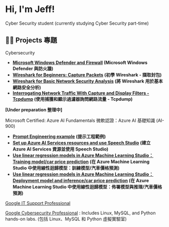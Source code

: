 <h1>Hi, I'm Jeff! </h1>
Cyber Security student (currently studying Cyber Security part-time)

<h2>👨‍💻 Projects 專題</h2>

Cybersecurity
- <b>[Microsoft Windows Defender and Firewall](https://github.com/AlmostNeverDone/Project-Microsoft-Windows-Defender-and-Firewall) (Microsoft Windows Defender 與防火牆)</b>
- <b>[Wireshark for Beginners: Capture Packets](https://github.com/AlmostNeverDone/Project-Wireshark-for-Beginners-Capture-Packets) (初學 Wireshark - 擷取封包)</b>
- <b>[Wireshark for Basic Network Security Analysis](https://github.com/AlmostNeverDone/Project-Wireshark-for-Basic-Network-Security-Analysis/tree/main) (將 Wireshark 用於基本網路安全分析)</b>
- <b>[Interrogating Network Traffic With Capture and Display Filters - Tcpdump]() (使用捕獲和顯示過濾器詢問網路流量 - Tcpdump)</b>






<b>[Under preparation 整理中]</b>

Microsoft Certified: Azure AI Fundamentals 微軟認證：Azure AI 基礎知識 (AI-900) </b>
- <b>[Prompt Engineering example]() (提示工程範例)</b>
- <b>[Set up Azure AI Services resources and use Speech Studio]() (建立 Azure AI Services 資源並使用 Speech Studio)</b>
- <b>[Use linear regression models in Azure Machine Learning Studio：Training model/car price prediction]() (在 Azure Machine Learning Studio 中使用線性迴歸模型：訓練模型/汽車價格預測)</b>
- <b>[Use linear regression models in Azure Machine Learning Studio：Deployment model and inference/car price prediction]() (在 Azure Machine Learning Studio 中使用線性迴歸模型：佈署模型與推理/汽車價格預測)</b>


[Google IT Support Professional](https://coursera.org/verify/professional-cert/GWDPHD4P8TDJ)

[Google Cybersecurity Professional](https://coursera.org/verify/professional-cert/SWUXJAL4M678)</b>
: Includes Linux, MySQL, and Python hands-on labs. (包括 Linux、MySQL 和 Python 虛擬實驗室)



<!--
**Jeffmadakor1/Jeffmadakor1** is a ✨ _special_ ✨ repository because its `README.md` (this file) appears on your GitHub profile.

Here are some ideas to get you started:

- 🔭 I’m currently working on ...
- 🌱 I’m currently learning ...
- 👯 I’m looking to collaborate on ...
- 🤔 I’m looking for help with ...
- 💬 Ask me about ...
- 📫 How to reach me: ...
- 😄 Pronouns: ...
- ⚡ Fun fact: ...
-->
